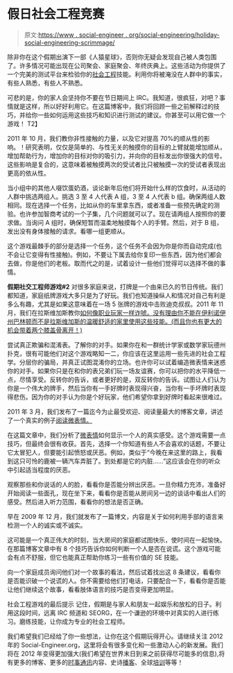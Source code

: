 # 假日社会工程竞赛

> 原文:[https://www . social-engineer . org/social-engineering/holiday-social-engineering-scrimmage/](https://www.social-engineer.org/social-engineering/holiday-social-engineering-scrimmage/)

除非你在这个假期出演下一部《人猿星球》，否则你无疑会发现自己被人类包围了。许多情况可能出现在公司聚会、家庭聚会、年终庆典上。这些活动为你提供了一个完美的测试平台来检验你的[社会工程](https://www.social-engineer.org/framework/general-discussion/categories-social-engineers/)技能。利用你将被淹没在人群中的事实，有些人熟悉，有些人不熟悉。

可悲的是，你的家人会坚持你不要在节日期间上 IRC。我知道，很疯狂，对吧？事情就是这样，所以好好利用它。在这篇博客中，我们将回顾一些之前解释过的技巧，并给你一些如何运用这些技巧和知识进行测试的建议。你甚至可以用它做一个游戏！
T2】

2011 年 10 月，我们教你非性接触的力量，以及它对提高 70%的顺从性的影响。！研究表明，仅仅是简单的、与性无关的触摸你的目标的上臂就能增加顺从，增加帮助行为，增加你的目标对你的吸引力，并向你的目标发出你很强大的信号。这些影响是复合的，这意味着被触摸两次的受试者比只被触摸一次的受试者表现出更高的依从性。

当小组中的其他人啜饮蛋奶酒，谈论新年后他们将开始什么样的饮食时，从活动的人群中挑选两组人。挑选 3 至 4 人代表 A 组，3 至 4 人代表 b 组。确保两组人数相同。现在选择一个任务，比如从你的车里拿东西，或者准备一些预先确定的测验。也许参加智商考试的一个子集，几个问题就可以了。现在请两组人按照你的要求做。当询问 A 组时，确保短暂而温柔地触摸每个人的手臂。然后，对于 B 组，发出没有身体接触的请求。看哪一组更顺从。

这个游戏最棘手的部分是选择一个任务，这个任务不会因为你是你而自动完成(也不会让它变得有性接触)。例如，不要让下属去给你复印一些东西，因为他们都会去做，你是他们的老板。取而代之的是，试着设计一些他们觉得可以选择不做的事情。

**假期社交工程师游戏#2**
对很多家庭来说，打牌是一个由来已久的节日传统。我们都知道，家庭纸牌游戏大多只是为了好玩。我们也知道操纵人和情况对自己有利是多么有趣，尤其是如果这意味着在一场 5 张牌的游戏中击败迪克叔叔。2011 年 11 月，我们在拉斯维加斯教你[如何像职业玩家一样诈唬。没有理由你不能在伊利诺伊州巴林顿而不是拉斯维加斯的温暖舒适的家里使用这些技能。(而且你也有更大的机会带着两个膝盖骨离开！)](https://www.social-engineer.org/how-tos/how-to-bluff-like-a-pro-in-vegas/ "How to Bluff")

尝试真正欺骗和混淆表。了解你的对手。如果你在和一群统计学家或数学家玩德州扑克，很有可能他们对这个游戏略知一二，你应该在这里运用一些先进的社会工程学。分层你的骗局，并真正试图混淆你的立场。也许你可以试着编造微表情来迷惑你的对手。如果你只是在和你的表兄弟们玩一场友谊赛，你可以把你的水平降低一点，尽情享受。反转你的告诉，或者更好的是，双反转你的告诉。试图让人们认为你是一个伟大的牌手，然后当你有一手好牌时表现得兴奋，当你有一手坏牌时表现得悲伤。因为你的对手认为你是个好玩家，他们希望你拿到好牌时看起来很难过。

2011 年 3 月，我们发布了一篇迄今为止最受欢迎、阅读量最大的博客文章，讲述了一个真实的例子[阅读微表情。](https://www.social-engineer.org/interesting-se-articles/microexpressions-a-key-to-studying-human-behavior/ "Reading MFE's")

在这篇文章中，我们分析了[微表情](https://www.social-engineer.org/framework/psychological-principles/microexpressions/)如何显示一个人的真实感受。这个游戏需要一点技巧，但最终会很有收获。首先，选择一个你知道有些人不会喜欢的话题，不要让它太冒犯人，但要能引起愤怒或厌恶。例如，类似于“今晚在来这里的路上，我看到这只可怜的鹿被一辆汽车弄脏了。到处都是它的内脏……”这应该会在你的听众中引起适当程度的厌恶。

观察那些和你说话的人的脸，看看你是否能分辨出厌恶。一旦你精力充沛，准备好开始阅读一些面孔，现在坐下来，看看你是否能从房间另一边的谈话中看出人们的感受。然后进入听力范围，看看你的想法是否正确。

早在 2009 年 12 月，我们就发布了一篇博文，内容是关于如何利用手部的语言来检测一个人的诚实或不诚实。

这可能是一个真正伟大的时刻，当大房间的家庭都试图快乐，使时间在一起愉快。在那篇博客文章中有 8 个技巧告诉你如何判断一个人是否在说谎。这个游戏可能会有点不舒服，但它也能真正帮助你练习一些有价值的 SE 技能。

向一个家庭成员询问他们对一个故事的看法，然后试着找出这 8 条建议，看看你是否能识破一个说谎的人。你不需要给他们打电话，只要配合一下，看看你是否能让他们继续这个故事，看看肢体语言的技巧是否变得更加明显。

社会工程游戏的最后提示
记住，假期是与家人和朋友一起娱乐和放松的日子。利用这段时间，远离 IRC 频道和 SEORG，在一个谦逊的环境中对真实的人进行练习。磨练技能，让你成为专业的社会工程师。

我们希望我们已经给了你一些想法，让你在这个假期玩得开心。请继续关注 2012 年的 Social-Engineer.org，这里将会有很多变化和一些激动人心的新发展。我们将在 2012 年变得更加强大(我们希望在世界末日到来之前获得尽可能多的信息),将有更多的博客、更多的[时事通讯](https://www.social-engineer.org/se-newsletter/ "Social Engineering Newsletters")内容、史诗[播客](https://www.social-engineer.org/podcast/ "Social Engineering Podcasts")、全球[培训](https://www.social-engineer.com/social-engineer-training/ "Social Engineer Training and Services")等等！